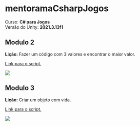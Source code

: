 <!--- Imagens -->
[imagem-code]:/Modulo2/code.png
[imagem-destroy]:/Modulo3/destroy.gif

# mentoramaCsharpJogos

Curso: **C# para Jogos**
</br>
Versão do Unity: **2021.3.13f1**

## Modulo 2

**Lição:** Fazer um código com 3 valores e encontrar o maior valor.

[Link para o script.](/Modulo2/)

![][imagem-code]

## Modulo 3

**Lição:** Criar um objeto com vida.

[Link para o script.](/Modulo3/)

![][imagem-destroy]
